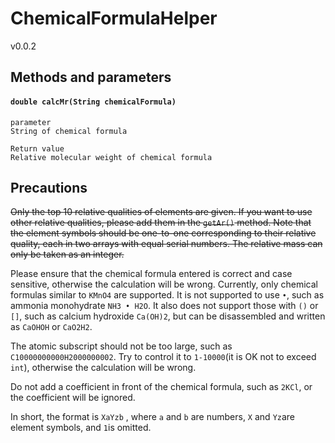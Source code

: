 # ChemicalFormulaHelper

v0.0.2

## Methods and parameters

#### `double calcMr(String chemicalFormula)`

```
parameter
String of chemical formula

Return value
Relative molecular weight of chemical formula
```

## Precautions

~~Only the top 10 relative qualities of elements are given. If you want to use other relative qualities, please add them in the `getAr()` method. Note that the element symbols should be one-to-one corresponding to their relative quality, each in two arrays with equal serial numbers. The relative mass can only be taken as an integer.~~

Please ensure that the chemical formula entered is correct and case sensitive, otherwise the calculation will be wrong. Currently, only chemical formulas similar to `KMnO4` are supported. It is not supported to use `•`, such as ammonia monohydrate `NH3 • H2O`. It also does not support those with `()` or `[]`, such as calcium hydroxide `Ca(OH)2`, but can be disassembled and written as `CaOHOH` or `CaO2H2`.

The atomic subscript should not be too large, such as `C10000000000H2000000002`. Try to control it to `1-10000`(it is OK not to exceed `int`), otherwise the calculation will be wrong.

Do not add a coefficient in front of the chemical formula, such as `2KCl`, or the coefficient will be ignored.

In short, the format is `XaYzb` , where `a` and `b` are numbers, `X` and `Yz`are element symbols, and `1`is omitted.
